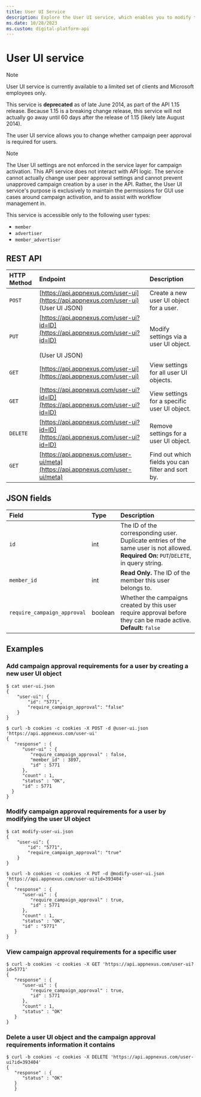 ```yaml
---
title: User UI Service
description: Explore the User UI service, which enables you to modify the requirement for a user's campaign peer approval.
ms.date: 10/28/2023
ms.custom: digital-platform-api
---
```


# User UI service

> [!NOTE]
> User UI service is currently available to a limited set of clients and Microsoft employees only.
>
> This service is **deprecated** as of late June 2014, as part of the API 1.15 release. Because 1.15 is a breaking change release, this service will not actually go away until 60 days after the release of 1.15 (likely late August 2014).

The user UI service allows you to change whether campaign peer approval is required for users.

> [!NOTE]
> The User UI settings are not enforced in the service layer for campaign activation. This API service does not interact with API logic. The service cannot actually change user peer approval settings and cannot prevent unapproved campaign creation by a user in the API.  Rather, the User UI service's purpose is exclusively to maintain the permissions for GUI use cases around campaign activation, and to assist with workflow management in.
>
> This service is accessible only to the following user types:
>
> - `member`
> - `advertiser`
> - `member_advertiser`

## REST API

| HTTP Method | Endpoint | Description |
|:---|:---|:---|
| `POST` | [https://api.appnexus.com/user-ui](https://api.appnexus.com/user-ui)<br>(User UI JSON) | Create a new user UI object for a user. |
| `PUT` | [https://api.appnexus.com/user-ui?id=ID](https://api.appnexus.com/user-ui?id=ID)<br><br>(User UI JSON) | Modify settings via a user UI object. |
| `GET` | [https://api.appnexus.com/user-ui](https://api.appnexus.com/user-ui) | View settings for all user UI objects. |
| `GET` | [https://api.appnexus.com/user-ui?id=ID](https://api.appnexus.com/user-ui?id=ID) | View settings for a specific user UI object. |
| `DELETE` | [https://api.appnexus.com/user-ui?id=ID](https://api.appnexus.com/user-ui?id=ID) | Remove settings for a user UI object. |
| `GET` | [https://api.appnexus.com/user-ui/meta](https://api.appnexus.com/user-ui/meta) | Find out which fields you can filter and sort by. |

## JSON fields

| Field | Type | Description |
|:---|:---|:---|
| `id` | int | The ID of the corresponding user. Duplicate entries of the same user is not allowed.<br>**Required On:** `PUT`/`DELETE`, in query string. |
| `member_id` | int | **Read Only.** The ID of the member this user belongs to. |
| `require_campaign_approval` | boolean | Whether the campaigns created by this user require approval before they can be made active.<br>**Default:** `false` |

## Examples

### Add campaign approval requirements for a user by creating a new user UI object

```
$ cat user-ui.json
{
    "user-ui": {
        "id": "5771",
        "require_campaign_approval": "false"
    }
}
```

```
$ curl -b cookies -c cookies -X POST -d @user-ui.json 'https://api.appnexus.com/user-ui'
{
   "response" : {
      "user-ui" : {
         "require_campaign_approval" : false,
         "member_id" : 3897,
         "id" : 5771
      },
      "count" : 1,
      "status" : "OK",
      "id" : 5771
  }
}
```

### Modify campaign approval requirements for a user by modifying the user UI object

```
$ cat modify-user-ui.json
{
    "user-ui": {
        "id": "5771",
        "require_campaign_approval": "true"
    }
}
```

```
$ curl -b cookies -c cookies -X PUT -d @modify-user-ui.json 'https://api.appnexus.com/user-ui?id=393404'
{
   "response" : {
      "user-ui" : {
         "require_campaign_approval" : true,
         "id" : 5771
      },
      "count" : 1,
      "status" : "OK",
      "id" : "5771"
   }
}
```

### View campaign approval requirements for a specific user

```
$ curl -b cookies -c cookies -X GET 'https://api.appnexus.com/user-ui?id=5771'
{
   "response" : {
      "user-ui" : {
         "require_campaign_approval" : true,
         "id" : 5771
      },
      "count" : 1,
      "status" : "OK"
   }
}
```

### Delete a user UI object and the campaign approval requirements information it contains

```
$ curl -b cookies -c cookies -X DELETE 'https://api.appnexus.com/user-ui?id=393404'
{
   "response" : {
      "status" : "OK"
   }
   }
```
